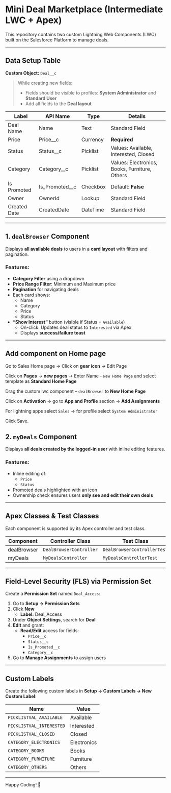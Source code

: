 # Mini Deal Marketplace (Intermediate LWC + Apex)

This repository contains two custom Lightning Web Components (LWC) built on the Salesforce Platform to manage deals.

---

##  Data Setup Table

**Custom Object:** `Deal__c`

> While creating new fields:
> - Fields should be visible to profiles: **System Administrator** and **Standard User**
> - Add all fields to the **Deal layout**

| Label         | API Name          | Type      | Details                                      |
|---------------|-------------------|-----------|----------------------------------------------|
| Deal Name     | Name              | Text      | Standard Field                               |
| Price         | Price__c          | Currency  | **Required**                                 |
| Status        | Status__c         | Picklist  | Values: Available, Interested, Closed        |
| Category      | Category__c       | Picklist  | Values: Electronics, Books, Furniture, Others|
| Is Promoted   | Is_Promoted__c    | Checkbox  | Default: **False**                           |
| Owner         | OwnerId           | Lookup    | Standard Field                               |
| Created Date  | CreatedDate       | DateTime  | Standard Field                               |

---

##  1. `dealBrowser` Component

Displays **all available deals** to users in a **card layout** with filters and pagination.

###  Features:
- **Category Filter** using a dropdown
- **Price Range Filter**: Minimum and Maximum price
- **Pagination** for navigating deals
- Each card shows:
  - Name
  - Category
  - Price
  - Status
- **“Show Interest”** button (visible if Status = `Available`)
  - On-click: Updates deal status to `Interested` via Apex
  - Displays **success/failure toast**

---
## Add component on Home page 
 
Go to Sales Home page -> Click on **gear icon** -> Edit Page 

Click on **Pages** -> **new pages** -> Enter Name - `New Home Page` and select template as **Standard Home Page** 

Drag the custom lwc component – `dealBrowser` to **New Home Page** 

Click on **Activation** -> go to **App and Profile** section -> **Add Assignments** 

For lightning apps select `Sales` -> for profile select `System Administrator` 

Click Save. 

##  2. `myDeals` Component

Displays **all deals created by the logged-in user** with inline editing features.

###  Features:
- Inline editing of:
  - `Price`
  - `Status`
- Promoted deals highlighted with an icon
- Ownership check ensures users **only see and edit their own deals**

---

##  Apex Classes & Test Classes

Each component is supported by its Apex controller and test class.

| Component     | Controller Class           | Test Class                 |
|---------------|----------------------------|----------------------------|
| dealBrowser   | `DealBrowserController`    | `DealBrowserControllerTest`|
| myDeals       | `MyDealsController`        | `MyDealsControllerTest`    |

---

##  Field-Level Security (FLS) via Permission Set

Create a **Permission Set** named `Deal_Access`:

1. Go to **Setup → Permission Sets**
2. Click **New**
   - **Label:** Deal_Access
3. Under **Object Settings**, search for **Deal**
4. **Edit** and grant:
   - **Read/Edit** access for fields:
     - `Price__c`
     - `Status__c`
     - `Is_Promoted__c`
     - `Category__c`
5. Go to **Manage Assignments** to assign users

---

##  Custom Labels

Create the following custom labels in **Setup → Custom Labels → New Custom Label**:

| Name                    | Value        |
|-------------------------|--------------|
| `PICKLISTVAL_AVAILABLE` | Available    |
| `PICKLISTVAL_INTERESTED`| Interested   |
| `PICKLISTVAL_CLOSED`    | Closed       |
| `CATEGORY_ELECTRONICS`  | Electronics  |
| `CATEGORY_BOOKS`        | Books        |
| `CATEGORY_FURNITURE`    | Furniture    |
| `CATEGORY_OTHERS`       | Others       |

---


Happy Coding! 🎉
